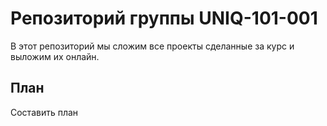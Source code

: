 # Репозиторий группы UNIQ-101-001
В этот репозиторий мы сложим все проекты сделанные за курс и выложим их онлайн.

## План
Составить план
